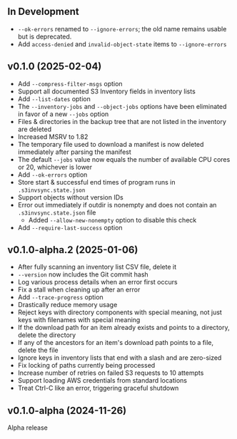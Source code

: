 In Development
--------------
- `--ok-errors` renamed to `--ignore-errors`; the old name remains usable but
  is deprecated.
- Add `access-denied` and `invalid-object-state` items to `--ignore-errors`

v0.1.0 (2025-02-04)
-------------------
- Add `--compress-filter-msgs` option
- Support all documented S3 Inventory fields in inventory lists
- Add `--list-dates` option
- The `--inventory-jobs` and `--object-jobs` options have been eliminated in
  favor of a new `--jobs` option
- Files & directories in the backup tree that are not listed in the inventory
  are deleted
- Increased MSRV to 1.82
- The temporary file used to download a manifest is now deleted immediately
  after parsing the manifest
- The default `--jobs` value now equals the number of available CPU cores or
  20, whichever is lower
- Add `--ok-errors` option
- Store start & successful end times of program runs in `.s3invsync.state.json`
- Support objects without version IDs
- Error out immediately if outdir is nonempty and does not contain an
  `.s3invsync.state.json` file
    - Added `--allow-new-nonempty` option to disable this check
- Add `--require-last-success` option

v0.1.0-alpha.2 (2025-01-06)
---------------------------
- After fully scanning an inventory list CSV file, delete it
- `--version` now includes the Git commit hash
- Log various process details when an error first occurs
- Fix a stall when cleaning up after an error
- Add `--trace-progress` option
- Drastically reduce memory usage
- Reject keys with directory components with special meaning, not just keys
  with filenames with special meaning
- If the download path for an item already exists and points to a directory,
  delete the directory
- If any of the ancestors for an item's download path points to a file, delete
  the file
- Ignore keys in inventory lists that end with a slash and are zero-sized
- Fix locking of paths currently being processed
- Increase number of retries on failed S3 requests to 10 attempts
- Support loading AWS credentials from standard locations
- Treat Ctrl-C like an error, triggering graceful shutdown

v0.1.0-alpha (2024-11-26)
-------------------------
Alpha release
